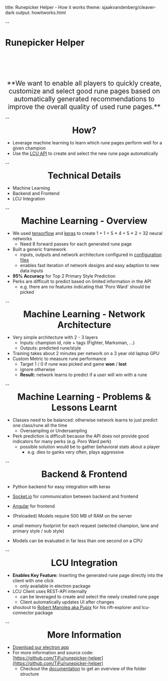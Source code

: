 title: Runepicker Helper - How it works
theme: sjaakvandenberg/cleaver-dark
output: howitworks.html

--

# Runepicker Helper

<div style="text-align:center; margin-top:100px; font-size:150%">
**We want to enable all players to quickly create, customize and select good 
rune pages based on automatically generated recommendations to improve the overall
quality of used rune pages.**
</div>

--

<div style="font-size: 200%; text-align:center"><b>How?</b></div>

* Leverage machine learning to learn which rune pages perform well for a given champion
* Use the [LCU API](https://engineering.riotgames.com/news/architecture-league-client-update) to create and select the new rune page automatically

-- 

<div style="font-size: 200%; text-align:center"><b>Technical Details</b></div>

* Machine Learning
* Backend and Frontend
* LCU Integration

--

<div style="font-size: 200%; text-align:center"><b>Machine Learning - Overview</b></div>

* We used [tensorflow](https://www.tensorflow.org/) and [keras](https://keras.io/) to create 1 + 1 + 5 \* 4 + 5 \* 2 = 32 neural networks
    * Need 8 forward passes for each generated rune page 
* Built a generic framework
    * inputs, outputs and network architecture configured in [configuration files](https://github.com/TiFu/runepicker-helper/tree/master/ml/perks/netconfig)
    * enables fast iteration of network designs and easy adaption to new data inputs
* **95% Accuracy** for Top 2 Primary Style Prediction
* Perks are difficult to predict based on limited information in the API
    * e.g. there are no features indicating that 'Poro Ward' should be picked

-- 

<div style="font-size: 200%; text-align:center"><b>Machine Learning - Network Architecture</b></div>

* Very simple architecture with 2 - 3 layers
    * Inputs: champion id, role + tags (Fighter, Marksman, ...)
    * Outputs: predicted rune/style
* Training takes about 2 minutes per network on a 3 year old laptop GPU
* Custom Metric to measure rune performance 
    * Target 1 / 0 if rune was picked and game **won** / **lost**
    * ignore otherwise
    * **Result:** network learns to predict if a user will win with a rune

--

<div style="font-size: 200%; text-align:center"><b>Machine Learning - Problems & Lessons Learnt</b></div>

* Classes need to be balanced: otherwise network learns to just predict one class/rune all the time
    * Oversampling or Undersampling
* Perk prediction is difficult because the API does not provide good indicators for many perks (e.g. Poro Ward perk)
    * possible solution would be to gather behavioral stats about a player
        * e.g. dies to ganks very often, plays aggressive

--

<div style="font-size: 200%; text-align:center"><b>Backend & Frontend</b></div>

* Python backend for easy integration with keras
* [Socket.io](https://socket.io/) for communication between backend and frontend
* [Angular](https://angular.io/) for frontend


* (Preloaded) Models require 500 MB of RAM on the server
* small memory footprint for each request (selected champion, lane and primary style / sub style)
* Models can be evaluated in far less than one second on a CPU

--

<div style="font-size: 200%; text-align:center"><b>LCU Integration</b></div>

* **Enables Key Feature:** Inserting the generated rune page directly into the client with one click
    * only available in electron package
* LCU Client uses REST-API internally
    * can be leveraged to create and select the newly created rune page
    * Client automatically updates UI after changes
* shoutout to [Robert Manolea aka Pupix](https://github.com/Pupix) for his rift-explorer and lcu-connector package

--

<div style="font-size: 200%; text-align:center"><b>More Information</b></div>

* [Download our electron app](https://github.com/TiFu/runepicker-helper/releases)
* For more information and source code: [https://github.com/TiFu/runepicker-helper](https://github.com/TiFu/runepicker-helper)
    * Checkout the [documentation](https://github.com/TiFu/runepicker-helper/tree/master/documentation) 
      to get an overview of the folder structure
